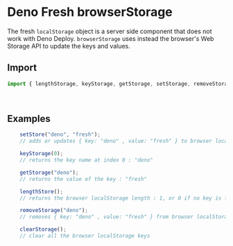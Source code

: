 # Deno Fresh browserStorage

The fresh `localStorage` object is a server side component that does not work with Deno Deploy.
`browserStorage` uses instead the browser's Web Storage API to update the keys and values.
<br>

## Import

```ts
import { lengthStorage, keyStorage, getStorage, setStorage, removeStorage, clearStorage } from "https://deno.land/x/browserstorage@v0.1.1/mod.ts";
```
<br>

## Examples

```ts
    setStore("deno", "fresh");
    // adds or updates { key: "deno" , value: "fresh" } to browser localStorage

    keyStorage(0);
    // returns the key name at index 0 : "deno"

    getStorage("deno");
    // returns the value of the key : "fresh"

    lengthStore();
    // returns the browser localStorage length : 1, or 0 if no key is found

    removeStorage("deno");
    // removes { key: "deno" , value: "fresh" } from browser localStorage

    clearStorage();
    // clear all the browser localStorage keys
```